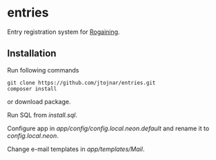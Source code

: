 entries
=======

Entry registration system for [Rogaining](http://en.wikipedia.org/wiki/Rogaining).

Installation
------------
Run following commands

	git clone https://github.com/jtojnar/entries.git
	composer install

or download package.

Run SQL from *install.sql*.

Configure app in *app/config/config.local.neon.default* and rename it to *config.local.neon*.

Change e-mail templates in *app/templates/Mail*.
